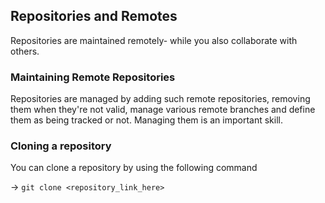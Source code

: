 ## Repositories and Remotes

Repositories are maintained remotely- while you also collaborate with others.

### Maintaining Remote Repositories

Repositories are managed by adding such remote repositories, removing them when they're not valid, manage various remote branches and define them as being tracked or not. Managing them is an important skill.

### Cloning a repository

You can clone a repository by using the following command

-> ```git clone <repository_link_here>```